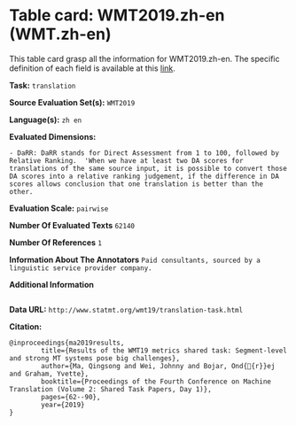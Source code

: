 # Table card: WMT2019.zh-en (WMT.zh-en)

This table card grasp all the information for WMT2019.zh-en. The specific definition of each field is available at this [link](https://github.com/ThomasScialom/BEAMetrics#adding-a-new-dataset).

**Task:** 
`translation`

**Source Evaluation Set(s):** 
`WMT2019`

**Language(s):** 
`zh en`

**Evaluated Dimensions:** 
```
- DaRR: DaRR stands for Direct Assessment from 1 to 100, followed by Relative Ranking.  'When we have at least two DA scores for translations of the same source input, it is possible to convert those DA scores into a relative ranking judgement, if the difference in DA scores allows conclusion that one translation is better than the other.
```

**Evaluation Scale:** 
`pairwise`

**Number Of Evaluated Texts** 
`62140`

**Number Of  References** 
`1`

**Information About The Annotators** 
`Paid consultants, sourced by a linguistic service provider company.`

**Additional Information** 
```

```

**Data URL:** 
``http://www.statmt.org/wmt19/translation-task.html``

**Citation:** 
```
@inproceedings{ma2019results,
        title={Results of the WMT19 metrics shared task: Segment-level and strong MT systems pose big challenges},
        author={Ma, Qingsong and Wei, Johnny and Bojar, Ond{{r}}ej and Graham, Yvette},
        booktitle={Proceedings of the Fourth Conference on Machine Translation (Volume 2: Shared Task Papers, Day 1)},
        pages={62--90},
        year={2019}
}
```
